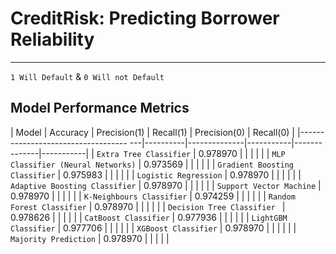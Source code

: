# CreditRisk: Predicting Borrower Reliability
---

`1 Will Default` & `0 Will not Default`
## Model Performance Metrics

|                Model                   | Accuracy | Precision(1) | Recall(1) | Precision(0) | Recall(0) |
|-----------------------------------  ---|----------|--------------|-----------|--------------|-----------|
| `Extra Tree Classifier`                | 0.978970 |              |           |              |           |
| `MLP Classifier (Neural Networks)`     | 0.973569 |              |           |              |           |
| `Gradient Boosting Classifier`         | 0.975983 |              |           |              |           |
| `Logistic Regression`                  | 0.978970 |              |           |              |           |
| `Adaptive Boosting Classifier`         | 0.978970 |              |           |              |           |
| `Support Vector Machine`               | 0.978970 |              |           |              |           |
| `K-Neighbours Classifier`              | 0.974259 |              |           |              |           |
| `Random Forest Classifier`             | 0.978970 |              |           |              |           |
| `Decision Tree Classifier `            | 0.978626 |              |           |              |           |
| `CatBoost Classifier`                  | 0.977936 |              |           |              |           |
| `LightGBM Classifier`                  | 0.977706 |              |           |              |           |
| `XGBoost Classifier`                   | 0.978970 |              |           |              |           |
| `Majority Prediction`                  | 0.978970 |              |           |              |           |




